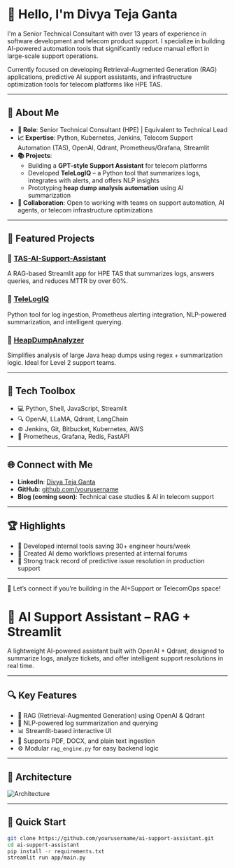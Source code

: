 # 👋 Hello, I'm Divya Teja Ganta

I'm a Senior Technical Consultant with over 13 years of experience in software development and telecom product support. I specialize in building AI-powered automation tools that significantly reduce manual effort in large-scale support operations.

Currently focused on developing Retrieval-Augmented Generation (RAG) applications, predictive AI support assistants, and infrastructure optimization tools for telecom platforms like HPE TAS.

---

## 🧠 About Me

- **🔧 Role**: Senior Technical Consultant (HPE) | Equivalent to Technical Lead
- **📈 Expertise**: Python, Kubernetes, Jenkins, Telecom Support Automation (TAS), OpenAI, Qdrant, Prometheus/Grafana, Streamlit
- **📚 Projects**:
  - Building a **GPT-style Support Assistant** for telecom platforms
  - Developed **TeleLogIQ** – a Python tool that summarizes logs, integrates with alerts, and offers NLP insights
  - Prototyping **heap dump analysis automation** using AI summarization
- **🤝 Collaboration**: Open to working with teams on support automation, AI agents, or telecom infrastructure optimizations

---

## 📌 Featured Projects

### 🔹 [TAS-AI-Support-Assistant](https://github.com/yourusername/TAS-AI-Support-Assistant)
A RAG-based Streamlit app for HPE TAS that summarizes logs, answers queries, and reduces MTTR by over 60%.

### 🔹 [TeleLogIQ](https://github.com/yourusername/TeleLogIQ)
Python tool for log ingestion, Prometheus alerting integration, NLP-powered summarization, and intelligent querying.

### 🔹 [HeapDumpAnalyzer](https://github.com/yourusername/HeapDumpAnalyzer)
Simplifies analysis of large Java heap dumps using regex + summarization logic. Ideal for Level 2 support teams.

---

## 🧰 Tech Toolbox

- 💻 Python, Shell, JavaScript, Streamlit
- 🔍 OpenAI, LLaMA, Qdrant, LangChain
- ⚙️ Jenkins, Git, Bitbucket, Kubernetes, AWS
- 📡 Prometheus, Grafana, Redis, FastAPI

---

## 🌐 Connect with Me

- **LinkedIn**: [Divya Teja Ganta](https://www.linkedin.com/in/your-link)
- **GitHub**: [github.com/yourusername](https://github.com/yourusername)
- **Blog (coming soon)**: Technical case studies & AI in telecom support

---

## 🏆 Highlights

- 🧠 Developed internal tools saving 30+ engineer hours/week
- 🚀 Created AI demo workflows presented at internal forums
- 🧩 Strong track record of predictive issue resolution in production support

---

💬 Let’s connect if you’re building in the AI+Support or TelecomOps space!





# 🤖 AI Support Assistant – RAG + Streamlit

A lightweight AI-powered assistant built with OpenAI + Qdrant, designed to summarize logs, analyze tickets, and offer intelligent support resolutions in real time.

---

## 🔍 Key Features

- 🔎 RAG (Retrieval-Augmented Generation) using OpenAI & Qdrant
- 🧠 NLP-powered log summarization and querying
- 📊 Streamlit-based interactive UI
- 📁 Supports PDF, DOCX, and plain text ingestion
- ⚙️ Modular `rag_engine.py` for easy backend logic

---

## 🧱 Architecture

![Architecture](./assets/architecture.png)

---

## 🚀 Quick Start

```bash
git clone https://github.com/yourusername/ai-support-assistant.git
cd ai-support-assistant
pip install -r requirements.txt
streamlit run app/main.py
